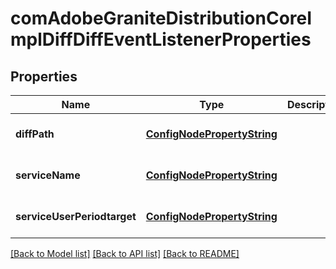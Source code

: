 # comAdobeGraniteDistributionCoreImplDiffDiffEventListenerProperties

## Properties
Name | Type | Description | Notes
------------ | ------------- | ------------- | -------------
**diffPath** | [**ConfigNodePropertyString**](ConfigNodePropertyString.md) |  | [optional] [default to null]
**serviceName** | [**ConfigNodePropertyString**](ConfigNodePropertyString.md) |  | [optional] [default to null]
**serviceUserPeriodtarget** | [**ConfigNodePropertyString**](ConfigNodePropertyString.md) |  | [optional] [default to null]

[[Back to Model list]](../README.md#documentation-for-models) [[Back to API list]](../README.md#documentation-for-api-endpoints) [[Back to README]](../README.md)


